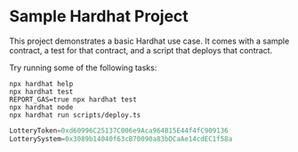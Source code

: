 # Sample Hardhat Project

This project demonstrates a basic Hardhat use case. It comes with a sample contract, a test for that contract, and a script that deploys that contract.

Try running some of the following tasks:

```shell
npx hardhat help
npx hardhat test
REPORT_GAS=true npx hardhat test
npx hardhat node
npx hardhat run scripts/deploy.ts
```

```javascript
LotteryToken=0xd60996C25137C006e9Aca964B15E44f4fC909136
LotterySystem=0x3089b14040f63cB70090a83bDCaAe14cdEC1f58a
```